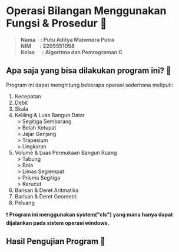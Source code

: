# Operasi Bilangan Menggunakan Fungsi & Prosedur :triangular_ruler:

> **Nama&emsp;: Putu Aditya Mahendra Putra  
NIM &emsp; &nbsp;: 2205551058  
Kelas &emsp; : Algoritma dan Pemrograman C**

## Apa saja yang bisa dilakukan program ini? :eyes:  

Program ini dapat menghitung beberapa operasi sederhana meliputi:  
1. Kecepatan
1. Debit
1. Skala
1. Keliling & Luas Bangun Datar  
&ensp;> Segitiga Sembarang  
&ensp;> Belah Ketupat  
&ensp;> Jajar Genjang  
&ensp;> Trapesium  
&ensp;> Lingkaran  
1. Volume & Luas Permukaan Bangun Ruang  
&ensp;> Tabung  
&ensp;> Bola  
&ensp;> Limas Segiempat  
&ensp;> Prisma Segitiga  
&ensp;> Kerucut  
1. Barisan & Deret Aritmatika
1. Barisan & Deret Geometri
1. Peluang  
  
:exclamation: **Program ini menggunakan system("cls") yang mana hanya dapat dijalankan pada sistem operasi windows.**

## Hasil Pengujian Program :red_circle:
